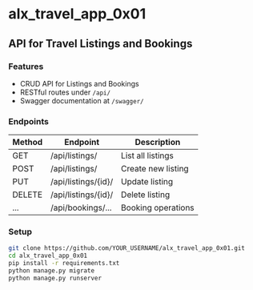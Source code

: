 # alx_travel_app_0x01

## API for Travel Listings and Bookings

### Features

- CRUD API for Listings and Bookings
- RESTful routes under `/api/`
- Swagger documentation at `/swagger/`

### Endpoints

| Method | Endpoint           | Description         |
|--------|--------------------|---------------------|
| GET    | /api/listings/     | List all listings   |
| POST   | /api/listings/     | Create new listing  |
| PUT    | /api/listings/{id}/| Update listing      |
| DELETE | /api/listings/{id}/| Delete listing      |
| ...    | /api/bookings/...  | Booking operations  |

### Setup

```bash
git clone https://github.com/YOUR_USERNAME/alx_travel_app_0x01.git
cd alx_travel_app_0x01
pip install -r requirements.txt
python manage.py migrate
python manage.py runserver
